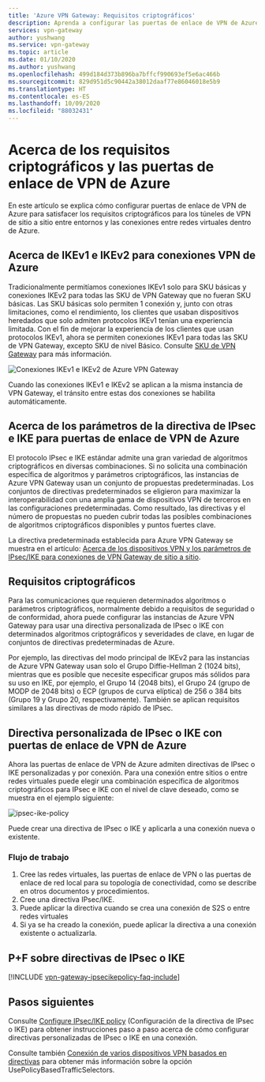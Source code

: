 ```yaml
---
title: 'Azure VPN Gateway: Requisitos criptográficos'
description: Aprenda a configurar las puertas de enlace de VPN de Azure para satisfacer los requisitos criptográficos para los túneles VPN de sitio a sitio entre entornos locales y las conexiones de red virtual a red virtual de Azure.
services: vpn-gateway
author: yushwang
ms.service: vpn-gateway
ms.topic: article
ms.date: 01/10/2020
ms.author: yushwang
ms.openlocfilehash: 499d184d373b896ba7bffcf990693ef5e6ac466b
ms.sourcegitcommit: 829d951d5c90442a38012daaf77e86046018e5b9
ms.translationtype: HT
ms.contentlocale: es-ES
ms.lasthandoff: 10/09/2020
ms.locfileid: "88032431"
---
```

# <a name="about-cryptographic-requirements-and-azure-vpn-gateways"></a>Acerca de los requisitos criptográficos y las puertas de enlace de VPN de Azure

En este artículo se explica cómo configurar puertas de enlace de VPN de Azure para satisfacer los requisitos criptográficos para los túneles de VPN de sitio a sitio entre entornos y las conexiones entre redes virtuales dentro de Azure.

## <a name="about-ikev1-and-ikev2-for-azure-vpn-connections"></a>Acerca de IKEv1 e IKEv2 para conexiones VPN de Azure

Tradicionalmente permitíamos conexiones IKEv1 solo para SKU básicas y conexiones IKEv2 para todas las SKU de VPN Gateway que no fueran SKU básicas. Las SKU básicas solo permiten 1 conexión y, junto con otras limitaciones, como el rendimiento, los clientes que usaban dispositivos heredados que solo admiten protocolos IKEv1 tenían una experiencia limitada. Con el fin de mejorar la experiencia de los clientes que usan protocolos IKEv1, ahora se permiten conexiones IKEv1 para todas las SKU de VPN Gateway, excepto SKU de nivel Básico. Consulte [SKU de VPN Gateway](https://docs.microsoft.com/azure/vpn-gateway/vpn-gateway-about-vpn-gateway-settings#gwsku) para más información.

![Conexiones IKEv1 e IKEv2 de Azure VPN Gateway](./media/vpn-gateway-about-compliance-crypto/ikev1-ikev2-connections.png)

Cuando las conexiones IKEv1 e IKEv2 se aplican a la misma instancia de VPN Gateway, el tránsito entre estas dos conexiones se habilita automáticamente.

## <a name="about-ipsec-and-ike-policy-parameters-for-azure-vpn-gateways"></a>Acerca de los parámetros de la directiva de IPsec e IKE para puertas de enlace de VPN de Azure

El protocolo IPsec e IKE estándar admite una gran variedad de algoritmos criptográficos en diversas combinaciones. Si no solicita una combinación específica de algoritmos y parámetros criptográficos, las instancias de Azure VPN Gateway usan un conjunto de propuestas predeterminadas. Los conjuntos de directivas predeterminados se eligieron para maximizar la interoperabilidad con una amplia gama de dispositivos VPN de terceros en las configuraciones predeterminadas. Como resultado, las directivas y el número de propuestas no pueden cubrir todas las posibles combinaciones de algoritmos criptográficos disponibles y puntos fuertes clave.

La directiva predeterminada establecida para Azure VPN Gateway se muestra en el artículo: [Acerca de los dispositivos VPN y los parámetros de IPsec/IKE para conexiones de VPN Gateway de sitio a sitio](vpn-gateway-about-vpn-devices.md).

## <a name="cryptographic-requirements"></a>Requisitos criptográficos

Para las comunicaciones que requieren determinados algoritmos o parámetros criptográficos, normalmente debido a requisitos de seguridad o de conformidad, ahora puede configurar las instancias de Azure VPN Gateway para usar una directiva personalizada de IPsec o IKE con determinados algoritmos criptográficos y severidades de clave, en lugar de conjuntos de directivas predeterminadas de Azure.

Por ejemplo, las directivas del modo principal de IKEv2 para las instancias de Azure VPN Gateway usan solo el Grupo Diffie-Hellman 2 (1024 bits), mientras que es posible que necesite especificar grupos más sólidos para su uso en IKE, por ejemplo, el Grupo 14 (2048 bits), el Grupo 24 (grupo de MODP de 2048 bits) o ECP (grupos de curva elíptica) de 256 o 384 bits (Grupo 19 y Grupo 20, respectivamente). También se aplican requisitos similares a las directivas de modo rápido de IPsec.

## <a name="custom-ipsecike-policy-with-azure-vpn-gateways"></a>Directiva personalizada de IPsec o IKE con puertas de enlace de VPN de Azure

Ahora las puertas de enlace de VPN de Azure admiten directivas de IPsec o IKE personalizadas y por conexión. Para una conexión entre sitios o entre redes virtuales puede elegir una combinación específica de algoritmos criptográficos para IPsec e IKE con el nivel de clave deseado, como se muestra en el ejemplo siguiente:

![ipsec-ike-policy](./media/vpn-gateway-about-compliance-crypto/ipsecikepolicy.png)

Puede crear una directiva de IPsec o IKE y aplicarla a una conexión nueva o existente.

### <a name="workflow"></a>Flujo de trabajo

1. Cree las redes virtuales, las puertas de enlace de VPN o las puertas de enlace de red local para su topología de conectividad, como se describe en otros documentos y procedimientos.
2. Cree una directiva IPsec/IKE.
3. Puede aplicar la directiva cuando se crea una conexión de S2S o entre redes virtuales
4. Si ya se ha creado la conexión, puede aplicar la directiva a una conexión existente o actualizarla.

## <a name="ipsecike-policy-faq"></a>P+F sobre directivas de IPsec o IKE

[!INCLUDE [vpn-gateway-ipsecikepolicy-faq-include](../../includes/vpn-gateway-faq-ipsecikepolicy-include.md)]

## <a name="next-steps"></a>Pasos siguientes

Consulte [Configure IPsec/IKE policy](vpn-gateway-ipsecikepolicy-rm-powershell.md) (Configuración de la directiva de IPsec o IKE) para obtener instrucciones paso a paso acerca de cómo configurar directivas personalizadas de IPsec o IKE en una conexión.

Consulte también [Conexión de varios dispositivos VPN basados en directivas](vpn-gateway-connect-multiple-policybased-rm-ps.md) para obtener más información sobre la opción UsePolicyBasedTrafficSelectors.
